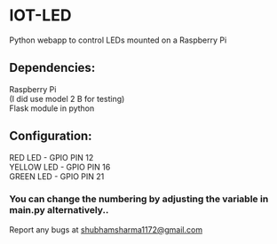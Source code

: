 # IOT-LED
Python webapp to control LEDs mounted on a Raspberry Pi

## Dependencies:

Raspberry Pi <br>
    (I did use model 2 B for testing) <br>
Flask module in python <br>

## Configuration:

RED LED - GPIO PIN 12 <br>
YELLOW LED - GPIO PIN 16 <br>
GREEN LED - GPIO PIN 21 <br>

### You can change the numbering by adjusting the variable in main.py alternatively..

Report any bugs at shubhamsharma1172@gmail.com
